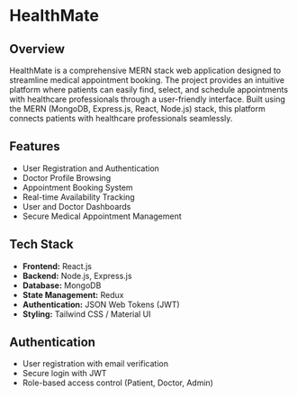 # HealthMate 

## Overview
HealthMate is a comprehensive MERN stack web application designed to streamline medical appointment booking. The project provides an intuitive platform where patients can easily find, select, and schedule appointments with healthcare professionals through a user-friendly interface. Built using the MERN (MongoDB, Express.js, React, Node.js) stack, this platform connects patients with healthcare professionals seamlessly.

##  Features
- User Registration and Authentication
- Doctor Profile Browsing
- Appointment Booking System
- Real-time Availability Tracking
- User and Doctor Dashboards
- Secure Medical Appointment Management

##  Tech Stack
- **Frontend:** React.js
- **Backend:** Node.js, Express.js
- **Database:** MongoDB
- **State Management:** Redux
- **Authentication:** JSON Web Tokens (JWT)
- **Styling:** Tailwind CSS / Material UI


##  Authentication
- User registration with email verification
- Secure login with JWT
- Role-based access control (Patient, Doctor, Admin)


